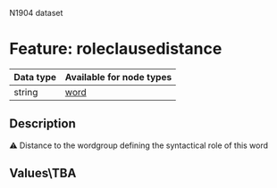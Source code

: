 <p>N1904 dataset</p>

<h1>Feature: roleclausedistance</h1>

<table>
<thead>
<tr>
  <th>Data type</th>
  <th>Available for node types</th>
</tr>
</thead>
<tbody>
<tr>
  <td>string</td>
  <td><A HREF="featurebynodetype.md#word">word</A></td>
</tr>
</tbody>
</table>

<h2>Description</h2>

<p>⚠️ Distance to the wordgroup defining the syntactical role of this word</p>

<h2>Values\TBA</h2>
